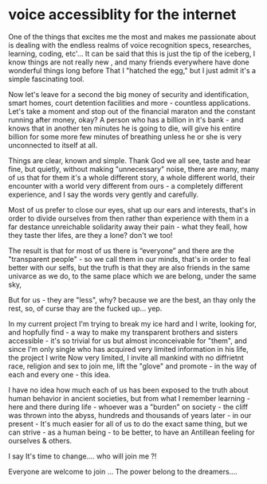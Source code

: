 # voice accessiblity for the internet


One of the things that excites me the most and makes me passionate about is dealing with the endless realms of voice recognition specs, researches, learning, coding, etc'... It can be said that this is just the tip of the iceberg, I know things are not really new , and many friends everywhere have done wonderful things long before That I "hatched the egg," but I just admit it's a simple fascinating tool. 

Now let's leave for a second the big money of security and identification, smart homes, court detention facilities and more - countless applications.
Let's take a moment and stop out of the financial maraton and the constant running after money, okay? A person who has a billion in it's bank - and knows that in another ten minutes he is going to die, will give his entire billion for some more few minutes of breathing unless he or she is very unconnected to itself at all.

Things are clear, known and simple. Thank God we all see, taste and hear fine, but quietly, without making "unnecessary" noise, there are many, many of us that for them it's a whole different story, a whole different world, their encounter with a world very different from ours - a completely different experience, and I say the words very gently and carefully.

Most of us prefer to close our eyes, shat up our ears and interests, that's in order to divide ourselves from then rather than experience  with them in a far destance unreichable solidarity away their pain - what they feall, how they taste ther lifes, are they a lone? don't we too!

The result is that for most of us there is “everyone” and there are the "transparent people" - so we call them in our minds, that's in order to feal better with our selfs, but the trufh is that they are also friends in the same univarce as we do, to the same place which we are belong, under the same sky,

But for us - they are "less", why? because we are the best, an thay only the rest, so, of curse thay are the fucked up... yep.

In my current project I'm trying to break my ice hard and I write, looking for, and hopfully find - a way to make my transparent brothers and sisters accessible - it's so trivial for us but almost inconceivable for "them", and since I'm only single who has acquired very limited information in his life, the project I write Now very limited, I invite all mankind with no diffrietnt race, religion and sex to join me, lift the "glove" and promote - in the way of each and every one - this idea.

I have no idea how much each of us has been exposed to the truth about human behavior in ancient societies, but from what I remember learning - here and there during life - whoever was a "burden" on society - the cliff was thrown into the abyss, hundreds and thousands of years later - in our present - It's much easier for all of us to do the exact same thing, but we can strive - as a human being - to be better, to have an Antillean feeling for ourselves & others.

I say It's time to change.... 
who will join me ?!

Everyone are welcome to join ...
The power belong to the dreamers....
